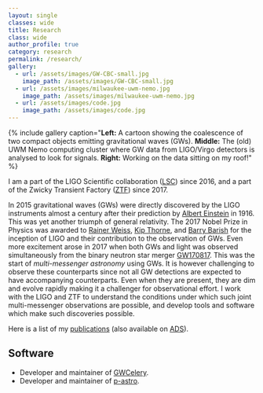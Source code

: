```yaml
---
layout: single
classes: wide
title: Research
class: wide
author_profile: true
category: research
permalink: /research/
gallery:
  - url: /assets/images/GW-CBC-small.jpg
    image_path: /assets/images/GW-CBC-small.jpg
  - url: /assets/images/milwaukee-uwm-nemo.jpg
    image_path: /assets/images/milwaukee-uwm-nemo.jpg
  - url: /assets/images/code.jpg
    image_path: /assets/images/code.jpg
---
```

{% include gallery caption="<b>Left:</b> A cartoon showing the coalescence of two compact objects emitting gravitational waves (GWs).
<b>Middle:</b> The (old) UWM Nemo computing cluster where GW data from LIGO/Virgo detectors is analysed to look for signals.
<b>Right:</b> Working on the data sitting on my roof!" %}

I am a part of the LIGO Scientific collaboration ([LSC](https://www.ligo.org/)) since 2016, and a part of the
Zwicky Transient Factory ([ZTF](https://www.ipac.caltech.edu/project/ztf)) since 2017.

In 2015 gravitational waves (GWs) were directly discovered by the LIGO instruments almost a century after their
prediction by [Albert Einstein](https://en.wikipedia.org/wiki/Albert_Einstein) in 1916. This was yet another
triumph of general relativity. The 2017 Nobel Prize in Physics was awarded to [Rainer Weiss](https://en.wikipedia.org/wiki/Rainer_Weiss),
[Kip Thorne](https://en.wikipedia.org/wiki/Kip_Thorne), and [Barry Barish](https://en.wikipedia.org/wiki/Barry_Barish)
for the inception of LIGO and their contribution to the observation of GWs. Even more excitement arose in 2017
when both GWs and light was observed simultaneously from the binary neutron star merger [GW170817](https://en.wikipedia.org/wiki/GW170817).
This was the start of _multi-messenger astronomy_ using GWs. It is however challenging to observe these
counterparts since not all GW detections are expected to have accompanying counterparts. Even when they are
present, they are dim and evolve rapidly making it a challenger for observational effort. I work with the LIGO
and ZTF to understand the conditions under which such joint multi-messenger observations are possible, and develop
tools and software which make such discoveries possible.

Here is a list of my [publications](/publications)
(also available on [ADS](https://ui.adsabs.harvard.edu/search/q=author%3A%22Chatterjee%2C%20Deep%22&sort=date%20desc%2C%20bibcode%20desc&p_=0)).

## Software

- Developer and maintainer of [GWCelery](https://gwcelery.readthedocs.io/).
- Developer and maintainer of [p-astro](https://pypi.org/project/p-astro/).
